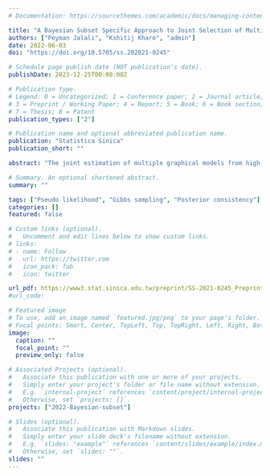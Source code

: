 ```yaml
---
# Documentation: https://sourcethemes.com/academic/docs/managing-content/

title: "A Bayesian Subset Specific Approach to Joint Selection of Multiple Graphical Models"
authors: ["Peyman Jalali", "Kshitij Khare", "admin"]
date: 2022-06-03
doi: "https://doi.org/10.5705/ss.202021-0245"

# Schedule page publish date (NOT publication's date).
publishDate: 2023-12-25T00:00:00Z

# Publication type.
# Legend: 0 = Uncategorized; 1 = Conference paper; 2 = Journal article;
# 3 = Preprint / Working Paper; 4 = Report; 5 = Book; 6 = Book section;
# 7 = Thesis; 8 = Patent
publication_types: ["2"]

# Publication name and optional abbreviated publication name.
publication: "Statistica Sinica"
publication_short: ""

abstract: "The joint estimation of multiple graphical models from high-dimensional data has been studied in the statistics and machine learning literature, owing to its importance in diverse fields including molecular biology, neuroscience, and the social sciences. We pro- pose a Bayesian approach that decomposes the model parameters across multiple graphi- cal models into shared components across subsets of models and edges, and idiosyncratic components. This approach leverages a novel multivariate prior distribution, coupled with a jointly convex regression-based pseudo-likelihood that enables fast computation using a robust and efficient Gibbs sampling scheme. We establish strong posterior consistency for model selection under high-dimensional scaling, with the number of variables growing exponentially as a function of the sample size. Lastly, we demonstrate the efficiency of the proposed approach in borrowing strength across models to identify shared edges using both synthetic and real data."

# Summary. An optional shortened abstract.
summary: ""

tags: ["Pseudo likelihood", "Gibbs sampling", "Posterior consistency"]
categories: []
featured: false

# Custom links (optional).
#   Uncomment and edit lines below to show custom links.
# links:
# - name: Follow
#   url: https://twitter.com
#   icon_pack: fab
#   icon: twitter

url_pdf: https://www3.stat.sinica.edu.tw/preprint/SS-2021-0245_Preprint.pdf
#url_code: 

# Featured image
# To use, add an image named `featured.jpg/png` to your page's folder.
# Focal points: Smart, Center, TopLeft, Top, TopRight, Left, Right, BottomLeft, Bottom, BottomRight.
image:
  caption: ""
  focal_point: ""
  preview_only: false

# Associated Projects (optional).
#   Associate this publication with one or more of your projects.
#   Simply enter your project's folder or file name without extension.
#   E.g. `internal-project` references `content/project/internal-project/index.md`.
#   Otherwise, set `projects: []`.
projects: ["2022-Bayesian-subset"]

# Slides (optional).
#   Associate this publication with Markdown slides.
#   Simply enter your slide deck's filename without extension.
#   E.g. `slides: "example"` references `content/slides/example/index.md`.
#   Otherwise, set `slides: ""`.
slides: ""
---
```

